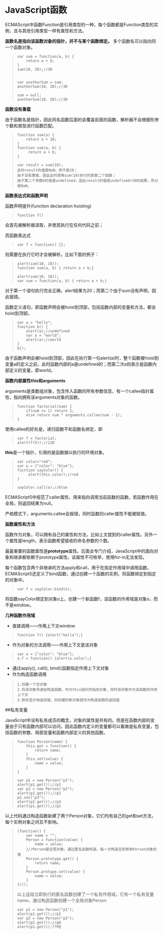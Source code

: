 # JavaScript函数

ECMAScript中函数Function是引用类型的一种，每个函数都是Function类型的实例，且与其他引用类型一样有属性和方法。

**函数名是指向该函数对象的指针，并不与某个函数绑定。**
多个函数名可以指向同一个函数对象。
> 
>     var sum = function(a, b) {
>         return a + b;
>     }
>     sum(10, 20);//30
> 
> 
>     var anotherSum = sum;
>     anotherSum(10, 20);//30
> 
>     sum = null;
>     anotherSum(10, 20);//30
>    
> 

**函数没有重载**

由于函数名是指针，因此同名函数后面的会覆盖前面的函数，解析器不会根据形参个数和类型进行函数匹配。
>
>     function sum(a) {
>	      return a + 10;
>     }
>     function sum(a, b) {
> 	   	   return a + b;
>     }
> 
>     var result = sum(10);
>     此时result的值是NaN，而不是20；
>     由于没有重载，因此此时调用sum(10)执行的是第二个函数；
>     由于第二个参数b的值是undefined，因此result的值是undefined+10的结果，所以是NaN。

**函数表达式和函数声明**

函数声明提升(function declaration hoisting)

>     function f()

会首先被解析器读取，并使其执行在任何代码之前；

而函数表达式

>     var f = function() {};

则需要在执行它时才会被解析。比如下面的例子：

>     alert(sum(10, 10));
>     function sum(a, b) { return a + b;}
> 
>     alert(sum(10, 10));
>     var sum = function(a, b) { return a + b;}

对于第一个语句执行完全正确，alert结果为20；而第二个由于sum没有声明，因此报错。

函数定义语句，即函数声明会被hoist到顶部，包括函数内部的变量和方法，都会hoist到顶部。

>     var a = "hello";
>     function b() {
>         alert(a);//undefined
>         var a = "world";
>         alert(a);//world
>     }
>     b();

由于函数声明会被hoist到顶部，因此在执行第一句alert(a)时，整个函数被hoist到变量a的定义之前，此时函数内部的a是undefined的；而第二次a则表示是函数内部定义的变量，即world。

**函数内部属性this和arguments**

arguments是类数组对象，包含传入函数的所有参数信息，有一个callee指针属性，指向拥有该arguments对象的函数。
> 
>     function factorial(num) {
>         if(num <= 1) return 1;
>         else return num * arguments.callee(num - 1);
>     }

使用callee的好处是，递归函数不和函数名绑定，即   
>     var f = factorial;
>     alert(f(5));//120

**this**是一个指针，引用的是函数据以执行的环境对象。
>     var color="red";
>     var o = {"color": "blue"};
>     fucntion sayColor() {
> 	       alert(this.color);//red
>     }
> 
>     sayColor.call(o);//blue

ECMAScript5中规范了caller属性，用来指向调用当前函数的函数。若函数作用在全局，则返回结果为null。

严格模式下，arguments.callee会报错，同时函数的caller属性不能被赋值。

**函数属性和方法**

函数作为对象，可以拥有自己的属性和方法，比如上文提到的caller属性。另外一个属性是length，表示函数希望接收的命名参数的个数。

最最重要的函数属性是**prototype**属性。后面会专门介绍，JavaScript中的面向对象和继承都依赖于prototype属性。该属性不可枚举，使用for-in无法发现。

每个函数包含两个非继承的方法apply和call，用于在指定作用域中调用函数。ECMAScript5还定义了bind函数，通过创建一个函数的实例，将函数绑定到指定的对象中。

>     var f = sayColor.bind(o);

将函数sayColor绑定到对象o上，创建一个新函数f，该函数的作用域是对象o，而不是window。


**几种函数作用域**

* 直接调用——作用上下文window

>     function f() {alert("hello");}

* 作为对象的方法调用——作用上下文是该对象

>     var o = {"color": "blue"};
>     o.f = function() {alert(o.color);}

* 通过apply(), call(), bind()函数指定作用上下文对象
* 作为构造函数调用

>     1.创建一个空对象
>     2.将该对象传递给构造函数，作为this指针的指向对象，同时该对象作为该函数的作用上下文
>     3.除非显示地返回值，则创建的新对象就作为构造函数的返回值


##私有变量

JavaScript中没有私有成员的概念，对象的属性是共有的。但是在函数内部的变量由于只有函数内部可以访问，因此函数内定义的变量都可以看做是私有变量，包括函数的参数、局部变量和函数内部定义的其他函数。

>     function Person(name) {
>         this.get = function() {
>             return name;
>         }
>         this.set(value) {
>             name = value;
>         }
>     }
> 
>     var p1 = new Person("p1");
>     alert(p1.get());//p1
>     var p2 = new Person("p2");
>     alert(p2.get());//p2
>     p2.set("p3");
>     alert(p2.get());//p3
>     alert(p1.get());//p1

以上代码通过构造函数新建了两个Person对象，它们均有自己的get和set方法，每个实例对象之间互不影响。

>     (function() {
>         var name = "";
>         Person = function(value) {
>             name = value;
>         }//Person是全局对象，通过匿名函数构造，每一次构造豆浆修改Person对象的值
>         Person.prototype.get() {
>             return name;
>         }
>         Person.protype.set(value) {
>             name = value;
>         }
>     })();
> 
>  以上这段立即执行的匿名函数创建了一个私有作用域，它有一个私有变量name，通过构造函数创建一个全局对象Person
> 
>     var p1 = new Person("p1");
>     alert(p1.get());//p1
>     var p2 = new Person("p2");
>     alert(p2.get());//p@
>     alert(p1.get());??P@







